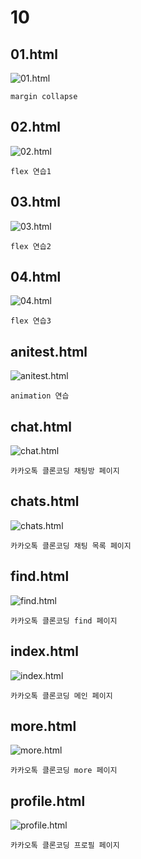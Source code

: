 # 10
## 01.html
![01.html](https://user-images.githubusercontent.com/95092921/178392194-24762232-fc71-4f3f-943a-b54ae0aaa0f2.png)
```
margin collapse
```
## 02.html
![02.html](https://user-images.githubusercontent.com/95092921/178392193-dff1c9bf-866b-4315-9a6e-514c39f99034.png)
```
flex 연습1
```
## 03.html
![03.html](https://user-images.githubusercontent.com/95092921/178392188-56faaf4c-8708-4746-8678-7a325b56f633.png)
```
flex 연습2
```
## 04.html
![04.html](https://user-images.githubusercontent.com/95092921/178392186-e1dd9225-85c7-4a81-9fde-0df4a27e9eae.png)
```
flex 연습3
```
## anitest.html
![anitest.html](https://user-images.githubusercontent.com/95092921/178392183-ee5c86a7-7ee3-4872-aa93-b31951dc6c58.png)
```
animation 연습
```
## chat.html
![chat.html](https://user-images.githubusercontent.com/95092921/178392181-84f7e84e-6a97-4bee-80f2-087c94ced51c.png)
```
카카오톡 클론코딩 채팅방 페이지
```
## chats.html
![chats.html](https://user-images.githubusercontent.com/95092921/178392180-4e4df3f8-6f03-46c3-ac4f-6d84de59fea9.png)
```
카카오톡 클론코딩 채팅 목록 페이지
```
## find.html
![find.html](https://user-images.githubusercontent.com/95092921/178392178-b32f2e33-7570-4d35-b73f-60e1cdae0294.png)
```
카카오톡 클론코딩 find 페이지
```
## index.html
![index.html](https://user-images.githubusercontent.com/95092921/178392176-75577089-8af7-4e72-b40e-3f50b7721b25.png)
```
카카오톡 클론코딩 메인 페이지
```
## more.html
![more.html](https://user-images.githubusercontent.com/95092921/178392175-907ad76a-3003-4a9e-a3fa-0d53369c4099.png)
```
카카오톡 클론코딩 more 페이지
```
## profile.html
![profile.html](https://user-images.githubusercontent.com/95092921/178392170-211a9cbf-fefd-41fb-85af-aca1afe52582.png)
```
카카오톡 클론코딩 프로필 페이지
```